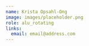 ```yaml
---
name: Krista Opsahl-Ong
image: images/placeholder.png
role: alu_rotating
links:
  email: email@address.com
---
```

